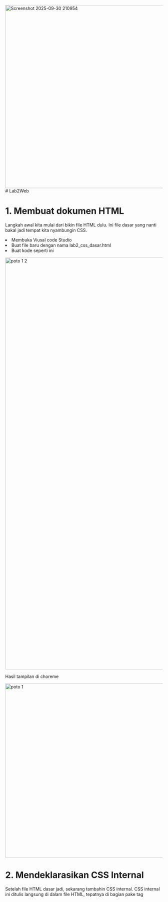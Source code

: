 <img width="950" height="586" alt="Screenshot 2025-09-30 210954" src="https://github.com/user-attachments/assets/8c3cb931-da04-4f20-a06a-e81c611046d7" /># Lab2Web

# 1. Membuat dokumen HTML
<p>Langkah awal kita mulai dari bikin file HTML dulu. Ini file dasar yang nanti bakal jadi tempat kita nyambungin CSS.</p>
<li>Membuka Viusal code Studio</li>
<li>Buat file baru dengan nama lab2_css_dasar.html</li>
<li>Buat kode seperti ini</li>
<p><img width="2250" height="1318" alt="poto 1 2" src="https://github.com/user-attachments/assets/fa0561d0-34bc-4c92-adbf-6d578b7da7ab" />
</p>
<p>Hasil tampilan di choreme </p>
<p><img width="1916" height="557" alt="poto 1" src="https://github.com/user-attachments/assets/afdfb02f-63f9-4f03-9df1-13d71ed48fbd" />
</p>

# 2. Mendeklarasikan CSS Internal
<p>Setelah file HTML dasar jadi, sekarang tambahin CSS internal. CSS internal ini ditulis langsung di dalam file HTML, tepatnya di bagian <head> pake tag <style>. Jadi tidak bikin file terpisah dulu.</p>
<li>Buka file lab2_css_dasar.html yang tadi</li>
<li>Tambahin kode CSS di bagian <head> kayak gini:</li>
<p><img width="2250" height="1964" alt="poto 2 2" src="https://github.com/user-attachments/assets/813f018e-a274-4f77-ac46-e20e85fe0e7a" />
</p>
<p>Hasil Tampilan di choreme: </p>
<p><img width="1917" height="652" alt="poto 2" src="https://github.com/user-attachments/assets/eade8407-4671-49b0-ab64-d4aa7d6e8919" /> </p>

# 3. Menambahkan Inline CSS
<p>Kalau CSS internal ditulis di <head>, nah kalau inline CSS itu langsung ditempel di elemen HTML pake atribut style. Jadi efeknya cuma berlaku di elemen itu aja, tidak ngaruh ke elemen lain.</p>
<p>Misalnya kita mau ngatur paragraf biar posisinya di tengah, warnanya agak abu-abu muda. Tinggal tambahin atribut style di tag <p> </p>
<p>Contoh kode nya</p>
<img width="2926" height="1964" alt="poto 3 2" src="https://github.com/user-attachments/assets/dd00fbc7-d872-4aa8-aabe-69ab98643db4" />
<p>Contoh di Choreme nya:</p>
<p><img width="1917" height="467" alt="poto 3 " src="https://github.com/user-attachments/assets/16256565-78b6-4c8b-b402-a997407e38bf" />
</p>

# 4. Membuat CSS Eksternal
<p>Kalau internal CSS ditulis di dalam file HTML, Eksternal CSS dipisahin jadi file khusus dengan ekstensi .css. Jadi HTML sama CSS tidak bercampur, lebih mudah kalo nanti mau edit tampilan.</p>
<li>Bikin file baru di folder project, kasih nama style_eksternal.css</li>
<li>Kemudian buat kode seperti yang ada di contoh pratikum</li>
<p><img width="710" height="938" alt="poto 4 2 2" src="https://github.com/user-attachments/assets/9e6a09dd-1a0e-485c-92d4-553e8ae1719c" />
</p>
<li>Sekarang buka file lab2_css_dasar.html tadi</li>
<li>Tambahin tag <link> di dalam <head> buat nyambungin ke file CSS eksternal</li>
<p><img width="1374" height="444" alt="poto 4 2" src="https://github.com/user-attachments/assets/5a9d4f82-5793-440e-8e52-fcc4fa2a8be9" />
</p>
<p>Tampilan hasil di chorem:</p>
<p><img width="1917" height="481" alt="poto 4" src="https://github.com/user-attachments/assets/c450aa0e-3d80-4ec6-8a05-4c122467dc97" />
</p>

# 5. Menambahkan CSS selector
<p>Di agian ini kita belajar selector. Fungsinya simpel: biar CSS tau mau ngatur style buat elemen yang mana. Jadi kita gak asal kasih warna atau ukuran font, tapi lebih spesifik</p>
<li>ID (#) = buat sesuatu yang unik</li>
<li>Class (.) = bisa dipake berulang-ulang.</li>
<p>Contoh code yang ada di pratikum:</p>
<p> <img width="772" height="1242" alt="poto 5" src="https://github.com/user-attachments/assets/c25378e8-bb36-49b2-8805-256025f45db7" />
</p>
<p>Hasil dari code tersebut di chorem:</p>
<p><img width="950" height="586" alt="Screenshot 2025-09-30 210954" src="https://github.com/user-attachments/assets/d5409c6c-922e-4813-bfb3-1f79b6ea105d" />
</p>

# TUGAS PRATIKUM! FINISH



# Selanjutnya pernyataan dan tugas!

<p><img width="845" height="305" alt="Screenshot 2025-09-30 211220" src="https://github.com/user-attachments/assets/751862b2-fcc0-410d-a26a-0dfe0b8a367a" />
</p>






















